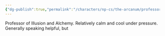 ```yaml
---
{"dg-publish":true,"permalink":"/characters/np-cs/the-arcanum/professor-arawn-valadin/","created":"2025-01-28T15:37:45.738-08:00","updated":"2025-01-31T14:07:40.000-08:00"}
---
```


Professor of Illusion and Alchemy.
Relatively calm and cool under pressure. Generally speaking helpful, but 